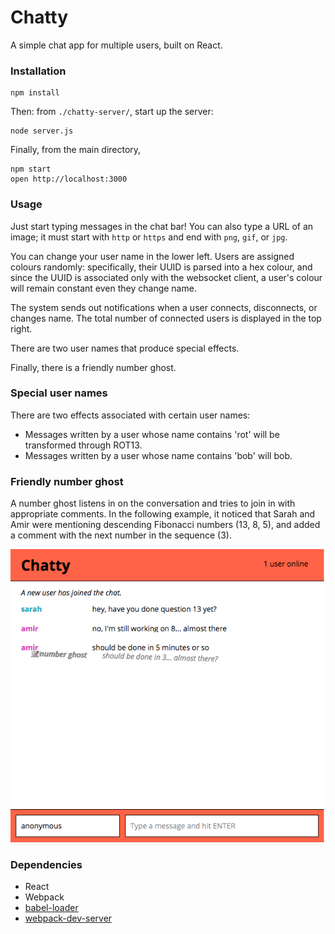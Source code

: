 Chatty
======

A simple chat app for multiple users, built on React.

### Installation

```
npm install
```

Then: from `./chatty-server/`, start up the server:
```
node server.js
```

Finally,  from the main directory, 
```
npm start
open http://localhost:3000
```

### Usage

Just start typing messages in the chat bar! You can also type a URL of an image; it must start with `http` or `https` and end with `png`, `gif`, or `jpg`.

You can change your user name in the lower left. Users are assigned colours randomly: specifically, their UUID is parsed into a hex colour, and since the UUID is associated only with the websocket client, a user's colour will remain constant even they change name.

The system sends out notifications when a user connects, disconnects, or changes name. The total number of connected users is displayed in the top right.

There are two user names that produce special effects.

Finally, there is a friendly number ghost.

### Special user names

There are two effects associated with certain user names:

* Messages written by a user whose name contains 'rot' will be transformed through ROT13.
* Messages written by a user whose name contains 'bob' will bob.

### Friendly number ghost

A number ghost listens in on the conversation and tries to join in with appropriate comments. In the following example, it noticed that Sarah and Amir were mentioning descending Fibonacci numbers (13, 8, 5), and added a comment with the next number in the sequence (3).

![number ghost](https://github.com/TheophileMot/chatty/blob/master/screenshots/Chatty-number-ghost.png)

### Dependencies

* React
* Webpack
* [babel-loader](https://github.com/babel/babel-loader)
* [webpack-dev-server](https://github.com/webpack/webpack-dev-server)
